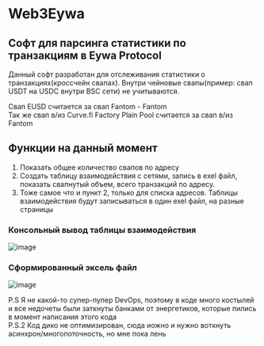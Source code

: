 # Web3Eywa
## Софт для парсинга статистики по транзакциям в Eywa Protocol
Данный софт разработан для отслеживания статистики о транзакциях(кроссчейн свапах). Внутри чейновые свапы(пример: свап USDT на USDC внутри BSC сети) не учитываются. 

Свап EUSD считается за свап Fantom - Fantom <br />
Так же свап в/из Curve.fi Factory Plain Pool считается за свап в/из Fantom 
## Функции на данный момент
1) Показать общее количество свапов по адресу
2) Создать таблицу взаимодействия с сетями, запись в exel файл, показать свапнутый объем, всего транзакций по адресу.
3) Тоже самое что и пункт 2, только для списка адресов. Таблицы взаимодействия будут записываться в один exel файл, на разные страницы

### Консольный вывод таблицы взаимодействия
![image](https://github.com/MaloyMeee/Web3Eywa/assets/59707245/f2fa0126-104a-45f7-8c10-12ba25a99166)
### Сформированный эксель файл
![image](https://github.com/MaloyMeee/Web3Eywa/assets/59707245/7352d378-be1a-440b-9e13-71de57e07a05)

P.S Я не какой-то супер-пупер DevOps, поэтому в коде много костылей и все недочеты были заткнуты банками от энергетиков, которые пились в момент написания этого кода <br />
P.S.2 Код дико не оптимизирован, сюда иожно и нужно воткнуть асинхрон/многопоточность, но мне пока лень
